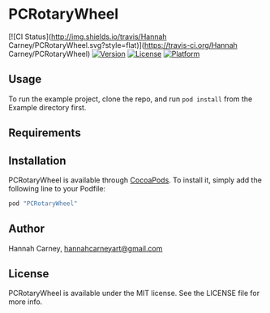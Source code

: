# PCRotaryWheel

[![CI Status](http://img.shields.io/travis/Hannah Carney/PCRotaryWheel.svg?style=flat)](https://travis-ci.org/Hannah Carney/PCRotaryWheel)
[![Version](https://img.shields.io/cocoapods/v/PCRotaryWheel.svg?style=flat)](http://cocoapods.org/pods/PCRotaryWheel)
[![License](https://img.shields.io/cocoapods/l/PCRotaryWheel.svg?style=flat)](http://cocoapods.org/pods/PCRotaryWheel)
[![Platform](https://img.shields.io/cocoapods/p/PCRotaryWheel.svg?style=flat)](http://cocoapods.org/pods/PCRotaryWheel)

## Usage

To run the example project, clone the repo, and run `pod install` from the Example directory first.

## Requirements

## Installation

PCRotaryWheel is available through [CocoaPods](http://cocoapods.org). To install
it, simply add the following line to your Podfile:

```ruby
pod "PCRotaryWheel"
```

## Author

Hannah Carney, hannahcarneyart@gmail.com

## License

PCRotaryWheel is available under the MIT license. See the LICENSE file for more info.
